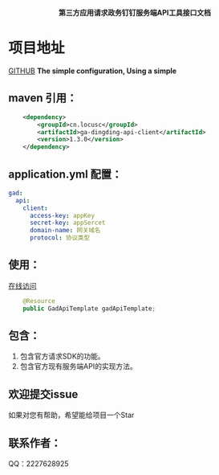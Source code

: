 <p align="center">
	<strong>第三方应用请求政务钉钉服务端API工具接口文档</strong>
</p>

# 项目地址
[GITHUB](https://github.com/Locusc/ga-dingding-api)
__The simple configuration, Using a simple__
## maven 引用：
```xml
    <dependency>
        <groupId>cn.locusc</groupId>
        <artifactId>ga-dingding-api-client</artifactId>
        <version>1.3.0</version>
    </dependency>
```
## application.yml 配置：
```yaml
gad:
  api:
    client:
      access-key: appKey
      secret-key: appSercet
      domain-name: 网关域名
      protocol: 协议类型
```
## 使用：
[在线访问](https://www.gad-docs.locusc.cn/)
```java
    @Resource
    public GadApiTemplate gadApiTemplate;
```
## 包含：
1. 包含官方请求SDK的功能。
2. 包含官方现有服务端API的实现方法。

## 欢迎提交issue
如果对您有帮助，希望能给项目一个Star
## 联系作者：
QQ：2227628925
